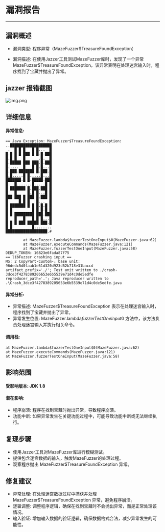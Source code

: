 # 漏洞报告
***

## 漏洞概述
* 漏洞类型: 程序异常（MazeFuzzer$TreasureFoundException）

* 漏洞描述: 在使用Jazzer工具测试MazeFuzzer库时，发现了一个异常MazeFuzzer$TreasureFoundException。该异常表明在处理迷宫输入时，程序找到了宝藏并抛出了异常。
## jazzer 报错截图
![img.png](img.png)
## 详细信息
#### 异常信息:
```
== Java Exception: MazeFuzzer$TreasureFoundException:
..███████████████████
 .  █ █ █   █ █...  █
█.█ █ █ ███ █ █.█.███
█.█ █   █      .█.  █
█.█████ ███ ███.█.███
█.....  █   █ █.█...█
█.███.███████ █.███.█
█.█.....█ █.....█...█
███████.█ █.█████.███
█   █.......█.....█ █
█ ███████ █.███.███ █
█   █     █.█ █...█ █
███ ███ █ ███ █.███ █
█     █ █ █   █...  █
█ ███████ █ █ █.█.█ █
█ █         █ █ █.█ █
█ █ █████████ ███.███
█   █   █   █ █ █...█
█ █ █ ███ █████ ███.█
█ █         █........
███████████████████.#

        at MazeFuzzer.lambda$fuzzerTestOneInput$0(MazeFuzzer.java:62)
        at MazeFuzzer.executeCommands(MazeFuzzer.java:121)
        at MazeFuzzer.fuzzerTestOneInput(MazeFuzzer.java:58)
DEDUP_TOKEN: 16823e6fada87f75
== libFuzzer crashing input ==
MS: 2 CopyPart-Custom-; base unit: 96dedc5d0faab1e51d320d923d52b718e31baccd
artifact_prefix='./'; Test unit written to ./crash-3dce3f4278389205653e6b5539e71d4c0de5edfe
reproducer_path='.'; Java reproducer written to .\Crash_3dce3f4278389205653e6b5539e71d4c0de5edfe.java
```


#### 异常分析:

* 异常描述: MazeFuzzer$TreasureFoundException 表示在处理迷宫输入时，程序找到了宝藏并抛出了异常。
* 异常发生位置: MazeFuzzer.lambda$fuzzerTestOneInput$0 方法中，该方法负责处理迷宫输入并执行相关命令。
#### 调用栈:
```
at MazeFuzzer.lambda$fuzzerTestOneInput$0(MazeFuzzer.java:62)
at MazeFuzzer.executeCommands(MazeFuzzer.java:121)
at MazeFuzzer.fuzzerTestOneInput(MazeFuzzer.java:58)
```

## 影响范围
#### 受影响版本: JDK 1.8

#### 潜在影响:

* 程序崩溃: 程序在找到宝藏时抛出异常，导致程序崩溃。
* 功能中断: 如果异常发生在关键功能过程中，可能导致功能中断或无法继续执行。
## 复现步骤
* 使用Jazzer工具对MazeFuzzer库进行模糊测试。
* 提供包含迷宫数据的输入，触发MazeFuzzer的处理过程。
* 观察程序抛出 MazeFuzzer$TreasureFoundException 异常。
## 修复建议
* 异常处理: 在处理迷宫数据过程中捕获并处理 MazeFuzzer$TreasureFoundException 异常，避免程序崩溃。
* 逻辑调整: 调整程序逻辑，确保在找到宝藏时不会抛出异常，而是正常处理该情况。
* 输入验证: 增加输入数据的验证逻辑，确保数据格式合法，减少异常发生的可能性。